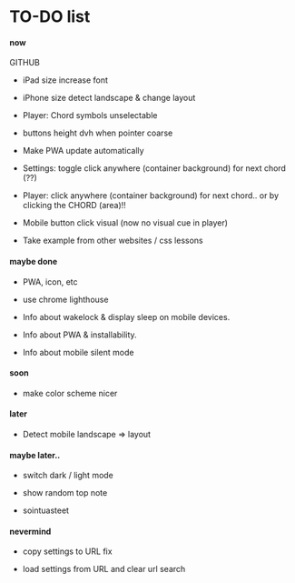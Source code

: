 # TO-DO list

#### now

GITHUB

- iPad size increase font

- iPhone size detect landscape & change layout

- Player: Chord symbols unselectable

- buttons height dvh when pointer coarse

- Make PWA update automatically

- Settings: toggle click anywhere (container background) for next chord (??)

- Player: click anywhere (container background) for next chord.. or by clicking the CHORD (area)!!

- Mobile button click visual (now no visual cue in player)

- Take example from other websites / css lessons


#### maybe done

- PWA, icon, etc

- use chrome lighthouse

- Info about wakelock & display sleep on mobile devices.

- Info about PWA & installability.

- Info about mobile silent mode

#### soon

- make color scheme nicer

#### later

- Detect mobile landscape => layout

#### maybe later..

- switch dark / light mode

- show random top note

- sointuasteet

#### nevermind

- copy settings to URL fix

- load settings from URL and clear url search
